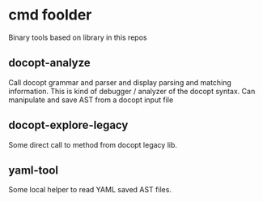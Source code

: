 # cmd foolder

Binary tools based on library in this repos

## docopt-analyze

Call docopt grammar and parser and display parsing and matching information.
This is kind of debugger / analyzer of the docopt syntax.
Can manipulate and save AST from a docopt input file

## docopt-explore-legacy

Some direct call to method from docopt legacy lib.

## yaml-tool

Some local helper to read YAML saved AST files.
